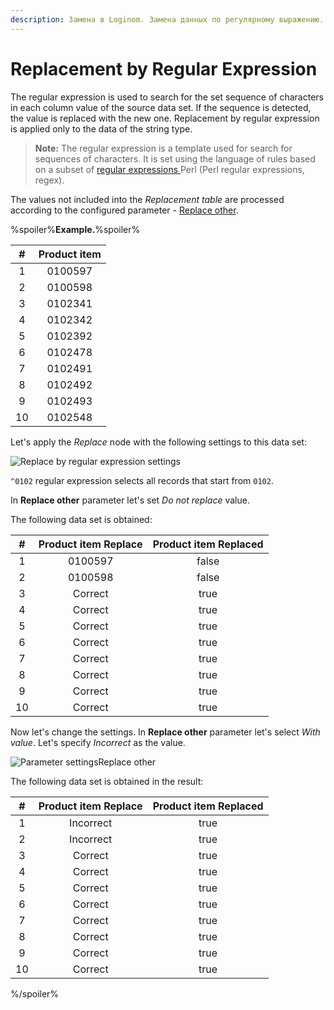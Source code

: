 ```yaml
---
description: Замена в Loginom. Замена данных по регулярному выражению. Использование Perl regular expressions, regex.
---
```

# Replacement by Regular Expression

The regular expression is used to search for the set sequence of characters in each column value of the source data set. If the sequence is detected, the value is replaced with the new one. Replacement by regular expression is applied only to the data of the string type.

> **Note:** The regular expression is a template used for search for sequences of characters. It is set using the language of rules based on a subset of [regular expressions ](https://ru.wikipedia.org/wiki/%D0%A0%D0%B5%D0%B3%D1%83%D0%BB%D1%8F%D1%80%D0%BD%D1%8B%D0%B5_%D0%B2%D1%8B%D1%80%D0%B0%D0%B6%D0%B5%D0%BD%D0%B8%D1%8F) Perl (Perl regular expressions, regex).

The values not included into the *Replacement table* are processed according to the configured parameter - [Replace other](./other-match.md).

%spoiler%**Example.**%spoiler%

| # | Product item |
|:-:|:-:|
| 1 | 0100597 |
| 2 | 0100598 |
| 3 | 0102341 |
| 4 | 0102342 |
| 5 | 0102392 |
| 6 | 0102478 |
| 7 | 0102491 |
| 8 | 0102492 |
| 9 | 0102493 |
| 10 | 0102548 |

Let's apply the *Replace* node with the following settings to this data set:

![Replace by regular expression settings](./substitution-regexp-match-1.png)

`^0102` regular expression selects all records that start from `0102`.

In **Replace other** parameter let's set *Do not replace* value.

The following data set is obtained:

| # | Product item Replace | Product item Replaced |
|:-:|:-:|:-:|
| 1 | 0100597 | false |
| 2 | 0100598 | false |
| 3 | Correct | true |
| 4 | Correct | true |
| 5 | Correct | true |
| 6 | Correct | true |
| 7 | Correct | true |
| 8 | Correct | true |
| 9 | Correct | true |
| 10 | Correct | true |

Now let's change the settings. In **Replace other** parameter let's select *With value*. Let's specify *Incorrect* as the value.

![Parameter settings**Replace other**](./substitution-regexp-match-2.png)

The following data set is obtained in the result:

| # | Product item Replace | Product item Replaced |
|:-:|:-:|:-:|
| 1 | Incorrect | true |
| 2 | Incorrect | true |
| 3 | Correct | true |
| 4 | Correct | true |
| 5 | Correct | true |
| 6 | Correct | true |
| 7 | Correct | true |
| 8 | Correct | true |
| 9 | Correct | true |
| 10 | Correct | true |

%/spoiler%
